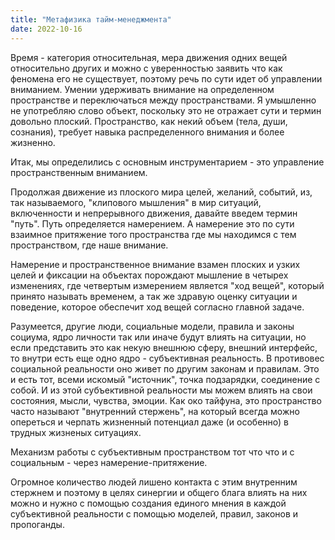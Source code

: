 ```yaml
---
title: "Метафизика тайм-менеджмента"
date: 2022-10-16
---
```


Время - категория относительная, мера движения одних вещей относительно других и можно с уверенностью заявить что как феномена его не существует, поэтому речь по сути идет об управлении вниманием. Умении удерживать внимание на определенном пространстве и переключаться между пространствами. Я умышленно не употребляю слово объект, поскольку это не отражает сути и термин довольно плоский. Пространство, как некий объем (тела, души, сознания), требует навыка распределенного внимания и более жизненно. 

Итак, мы определились с основным инструментарием - это управление пространственным вниманием.

Продолжая движение из плоского мира целей, желаний, событий, из, так называемого, "клипового мышления" в мир ситуаций, включенности и непрерывного движения, давайте введем термин "путь". Путь определяется намерением. А намерение это по сути взаимное притяжение того пространства где мы находимся с тем пространством, где наше внимание.

Намерение и пространственное внимание взамен плоских и узких целей и фиксации на объектах порождают мышление в четырех изменениях, где четвертым измерением является "ход вещей", который принято называть временем, а так же здравую оценку ситуации и поведение, которое обеспечит ход вещей согласно главной задаче.

Разумеется, другие люди, социальные модели, правила и законы социума, ядро личности так или иначе будут влиять на ситуации, но если представить это как некую внешнюю сферу, внешний интерфейс, то внутри есть еще одно ядро - субъективная реальность. В противовес социальной реальности оно живет по другим законам и правилам. Это и есть тот, всеми искомый "источник", точка подзарядки, соединение с собой. И из этой субъективной реальности мы можем влиять на свои состояния, мысли, чувства, эмоции. Как око тайфуна, это пространство часто называют "внутренний стержень", на который всегда можно опереться и черпать жизненный потенциал даже (и особенно) в трудных жизненых ситуациях. 

Механизм работы с субъективным пространством тот что что и с социальным - через намерение-притяжение.

Огромное количество людей лишено контакта с этим внутренним стержнем и поэтому в целях синергии и общего блага влиять на них можно и нужно с помощью создания единого мнения в каждой субъективной реальности с помощью моделей, правил, законов и пропоганды.
